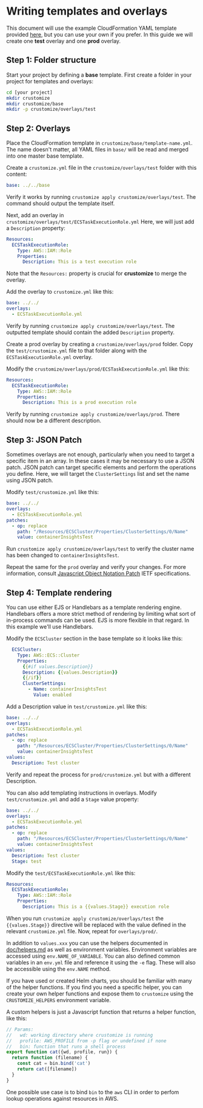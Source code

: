 # Writing templates and overlays

This document will use the example CloudFormation YAML template
provided
[here](https://docs.aws.amazon.com/AWSCloudFormation/latest/UserGuide/quickref-ecs.html),
but you can use your own if you prefer. In this guide we will create
one **test** overlay and one **prod** overlay.

## Step 1: Folder structure
Start your project by defining a **base** template. First
create a folder in your project for templates and overlays:

```bash
cd [your project]
mkdir crustomize
mkdir crustomize/base
mkdir -p crustomize/overlays/test
```

## Step 2: Overlays

Place the CloudFormation template in `crustomize/base/template-name.yml`.
The name doesn't matter, all YAML files in `base/` will be read and
merged into one master base template.

Create a `crustomize.yml` file in the `crustomize/overlays/test` folder
with this content:

```yml
base: ../../base
```

Verify it works by running `crustomize apply crustomize/overlays/test`. The
command should output the template itself.

Next, add an overlay in `crustomize/overlays/test/ECSTaskExecutionRole.yml`
Here, we will just add a `Description` property:

```yml
Resources:
  ECSTaskExecutionRole:
    Type: AWS::IAM::Role
    Properties:
      Description: This is a test execution role
```
Note that the `Resources:` property is crucial for **crustomize** to merge
the overlay.

Add the overlay to `crustomize.yml` like this:

```yml
base: ../../
overlays:
  - ECSTaskExecutionRole.yml
```

Verify by running `crustomize apply crustomize/overlays/test`. The outputted
template should contain the added `Description` property.

Create a prod overlay by creating a `crustomize/overlays/prod` folder. 
Copy the `test/crustomize.yml` file to that folder along with the
`ECSTaskExecutionRole.yml` overlay.

Modify the `crustomize/overlays/prod/ECSTaskExecutionRole.yml` like this:

```yml
Resources:
  ECSTaskExecutionRole:
    Type: AWS::IAM::Role
    Properties:
      Description: This is a prod execution role
```

Verify by running `crustomize apply crustomize/overlays/prod`. There should
now be a different description.

## Step 3: JSON Patch

Sometimes overlays are not enough, particularly when you need to target
a specific item in an array. In these cases it may be necessary to use
a JSON patch. JSON patch can target specific elements and perform the
operations you define. Here, we will target the `ClusterSettings` list
and set the name using JSON patch.

Modify `test/crustomize.yml` like this:

```yml
base: ../../
overlays:
  - ECSTaskExecutionRole.yml
patches:
  - op: replace
    path: "/Resources/ECSCluster/Properties/ClusterSettings/0/Name"
    value: containerInsightsTest
```

Run `crustomize apply crustomize/overlays/test` to verify the cluster
name has been changed to `containerInsightsTest`.

Repeat the same for the `prod` overlay and verify your changes.
For more information, consult [Javascript Object Notation
Patch](https://datatracker.ietf.org/doc/html/rfc6902)
IETF specifications.

## Step 4: Template rendering

You can use either EJS or Handlebars as a template rendering engine.
Handlebars offers a more strict method of rendering by limiting 
what sort of in-process commands can be used. EJS is more flexible
in that regard. In this example we'll use Handlebars.

Modify the `ECSCluster` section in the base template so it looks like this:

```yml
  ECSCluster:
    Type: AWS::ECS::Cluster
    Properties:
      {{#if values.Description}}
      Description: {{values.Description}}
      {{/if}}
      ClusterSettings:
        - Name: containerInsightsTest
          Value: enabled
```

Add a Description value in `test/crustomize.yml` like this:

```yml
base: ../../
overlays:
  - ECSTaskExecutionRole.yml
patches:
  - op: replace
    path: "/Resources/ECSCluster/Properties/ClusterSettings/0/Name"
    value: containerInsightsTest
values:
  Description: Test cluster
```

Verify and repeat the process for `prod/crustomize.yml` but with a different
Description.

You can also add templating instructions in overlays. Modify
`test/crustomize.yml` and add a `Stage` value property:

```yml
base: ../../
overlays:
  - ECSTaskExecutionRole.yml
patches:
  - op: replace
    path: "/Resources/ECSCluster/Properties/ClusterSettings/0/Name"
    value: containerInsightsTest
values:
  Description: Test cluster
  Stage: test
```

Modify the `test/ECSTaskExecutionRole.yml` like this:

```yml
Resources:
  ECSTaskExecutionRole:
    Type: AWS::IAM::Role
    Properties:
      Description: This is a {{values.Stage}} execution role
```

When you run `crustomize apply crustomize/overlays/test` the `{{values.Stage}}`
directive will be replaced with the value defined in the relevant
`crustomize.yml` file. Now, repeat for `overlays/prod/`.

In addition to `values.xxx` you can use the helpers documented in
[doc/helpers.md](./helpers.md) as well as environment variables.
Environment variables are accessed using `env.NAME_OF_VARIABLE`.
You can also defined common variables in an `env.yml` file and reference
it using the `-e` flag. These will also be accessible using the `env.NAME`
method.

If you have used or created Helm charts, you should be familiar with many
of the helper functions. If you find you need a specific helper, you can
create your own helper functions and expose them to `crustomize` using the
`CRUSTOMIZE_HELPERS` environment variable.

A custom helpers is just a Javascript function that returns a helper
function, like this:

```javascript
// Params:
//   wd: working directory where crustomize is running
//   profile: AWS_PROFILE from -p flag or undefined if none
//   bin: function that runs a shell process
export function cat({wd, profile, run}) {
  return function (filename) {
    const cat = bin.bind('cat')
    return cat([filename])
  }
}
```

One possible use case is to bind `bin` to the `aws` CLI in order to perfom
lookup operations against resources in AWS.
